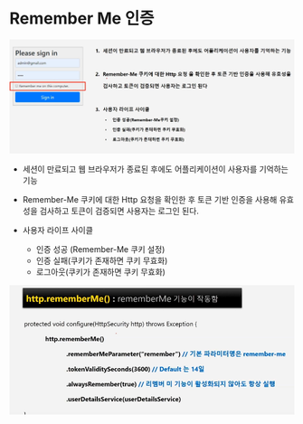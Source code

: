 # Remember Me 인증

![img_6.png](img_6.png)

- 세션이 만료되고 웹 브라우저가 종료된 후에도 어플리케이션이 사용자를 기억하는 기능
- Remember-Me 쿠키에 대한 Http 요청을 확인한 후 토큰 기반 인증을 사용해 유효성을 검사하고
토큰이 검증되면 사용자는 로그인 된다.
  
- 사용자 라이프 사이클
    - 인증 성공 (Remember-Me 쿠키 설정)
    - 인증 실패(쿠키가 존재하면 쿠키 무효화)
    - 로그아웃(쿠키가 존재하면 쿠키 무효화)
    

![img_7.png](img_7.png)

